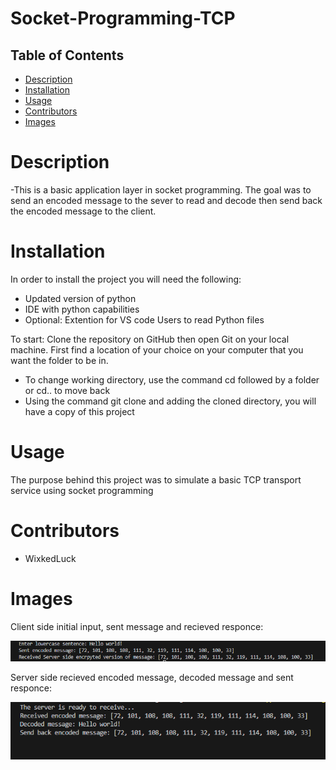 # Socket-Programming-TCP
 


## Table of Contents
* [Description](#description)
* [Installation](#installation)
* [Usage](#usage)
 * [Contributors](#contributors)
 * [Images](#images)

# Description
-This is a basic application layer in socket programming. The goal was to send an encoded message to the sever to read and decode then send back the encoded message to the client. 


# Installation
In order to install the project you will need the following: 
- Updated version of python
- IDE with python capabilities 
- Optional: Extention for VS code Users to read Python files

To start: 
Clone the repository on GitHub then open Git on your local machine. First find a location of your choice on your computer that you want the folder to be in.
- To change working directory, use the command cd followed by a folder or cd.. to move back  
- Using the command git clone and adding the cloned directory, you will have a copy of this project


# Usage 
The purpose behind this project was to simulate a basic TCP transport service using socket programming 


# Contributors
- WixkedLuck


# Images

Client side initial input, sent message and recieved responce:

![Client-Output](./images/client-output.png)

Server side recieved encoded message, decoded message and sent responce:

![Server-Output](./images/server-output.png)


